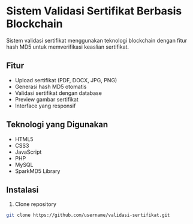 # Sistem Validasi Sertifikat Berbasis Blockchain

Sistem validasi sertifikat menggunakan teknologi blockchain dengan fitur hash MD5 untuk memverifikasi keaslian sertifikat.

## Fitur

- Upload sertifikat (PDF, DOCX, JPG, PNG)
- Generasi hash MD5 otomatis
- Validasi sertifikat dengan database
- Preview gambar sertifikat
- Interface yang responsif

## Teknologi yang Digunakan

- HTML5
- CSS3
- JavaScript
- PHP
- MySQL
- SparkMD5 Library

## Instalasi

1. Clone repository
```bash
git clone https://github.com/username/validasi-sertifikat.git
